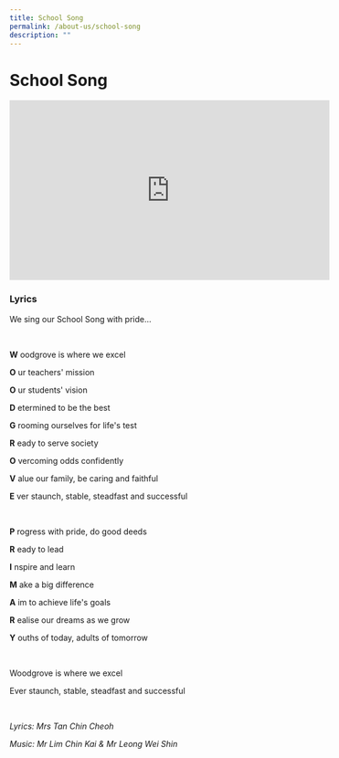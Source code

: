 ```yaml
---
title: School Song
permalink: /about-us/school-song
description: ""
---
```

# **School Song**

<iframe width="560" height="315" src="https://www.youtube.com/embed/4ZmYDHPG2Rg" title="YouTube video player" frameborder="0" allow="accelerometer; autoplay; clipboard-write; encrypted-media; gyroscope; picture-in-picture" allowfullscreen></iframe>

### Lyrics

We sing our School Song with pride…  

<br>

**W** oodgrove is where we excel

**O** ur teachers' mission

**O** ur students' vision

**D** etermined to be the best

**G** rooming ourselves for life's test

**R** eady to serve society

**O** vercoming odds confidently

**V** alue our family, be caring and faithful

**E** ver staunch, stable, steadfast and successful

<br>

**P** rogress with pride, do good deeds

**R** eady to lead

**I** nspire and learn

**M** ake a big difference

**A** im to achieve life's goals

**R** ealise our dreams as we grow

**Y** ouths of today, adults of tomorrow

<br> 

Woodgrove is where we excel

Ever staunch, stable, steadfast and successful

<br>

_Lyrics: Mrs Tan Chin Cheoh_

_Music: Mr Lim Chin Kai & Mr Leong Wei Shin_